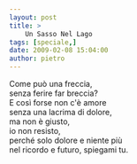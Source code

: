 ```yaml
---
layout: post
title: >
    Un Sasso Nel Lago
tags: [speciale,]
date: 2009-02-08 15:04:00
author: pietro
---
```

Come può una freccia,<br/>senza ferire far breccia?<br/>E così forse non c'è amore<br/>senza una lacrima di dolore,<br/>ma non è giusto,<br/>io non resisto,<br/>perché solo dolore e niente più<br/>nel ricordo e futuro, spiegami tu.
